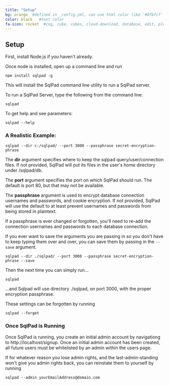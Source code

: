 ```yaml
---
title: "Setup"
bg: orange  #defined in _config.yml, can use html color like '#0fbfcf'
color: black   #text color
fa-icon: rocket  #cog, cube, cubes, cloud-download, database, edit, plug, power-off, wrench, toggle-down, arrow-cirlce-down
---
```


## Setup

First, install Node.js if you haven't already.

Once node is installed, open up a command line and run

`npm install sqlpad -g`

This will install the SqlPad command line utility to run a SqlPad server. 

To run a SqlPad Server, type the following from the command line:

`sqlpad`

To get help and see parameters:

`sqlpad --help`


### A Realistic Example:  

`sqlpad --dir c:/sqlpad/ --port 3000 --passphrase secret-encryption-phrase`

The **dir** argument specifies where to keep the sqlpad query/user/connection files. If not provided, SqlPad will put its files in the user's home directory under /sqlpad/db.

The **port** argument specifies the port on which SqlPad should run. The default is port 80, but that may not be available.

The **passphrase** argument is used to encrypt database connection usernames and passwords, and cookie encryption. If not provided, SqlPad will use the default to at least prevent usernames and passwords from being stored in plaintext. 

If a passphrase is ever changed or forgotten, you'll need to re-add the connection usernames and passwords to each database connection. 

If you ever want to save the arguments you are passing in so you don't have to keep typing them over and over, you can save them by passing in the ```--save``` argument.

`sqlpad --dir ./sqlpad/ --port 3000 --passphrase secret-encryption-phrase --save`

Then the next time you can simply run...

`sqlpad` 

...and Sqlpad will use directory ./sqlpad, on port 3000, with the proper encryption passphrase.

These settings can be forgotten by running 

`sqlpad --forget`


### Once SqlPad is Running

Once SqlPad is running, you create an initial admin account by navigationg to http://localhost/signup. Once an initial admin account has been created, all future users must be whitelisted by an admin within the users page.

If for whatever reason you lose admin rights, and the last-admin-standing won't give you admin rights back, you can reinstate them to yourself by running

`sqlpad --admin yourEmailAddress@domain.com`